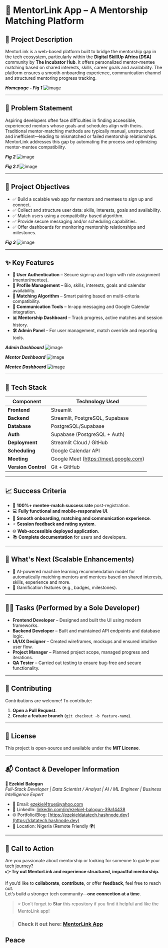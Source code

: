 # 🎯 MentorLink App – A Mentorship Matching Platform

## 📌 Project Description

MentorLink is a web-based platform built to bridge the mentorship gap in the tech ecosystem, particularly within the **Digital SkillUp Africa (DSA)** community by **The Incubator Hub**. It offers personalized mentor-mentee matching based on shared interests, skills, career goals and availability. The platform ensures a smooth onboarding experience, communication channel and structured mentoring progress tracking.

***Homepage - Fig 1***
![image](https://github.com/user-attachments/assets/28f06994-ce78-41e2-a30e-9535a375be0a)

---

## 🚧 Problem Statement

Aspiring developers often face difficulties in finding accessible, experienced mentors whose goals and schedules align with theirs. Traditional mentor-matching methods are typically manual, unstructured and inefficient—leading to mismatched or failed mentorship relationships. MentorLink addresses this gap by automating the process and optimizing mentor-mentee compatibility.

***Fig 2***
![image](https://github.com/user-attachments/assets/503b3b5c-6b63-4796-8e15-40463494c5d8)

***Fig 2.1***
![image](https://github.com/user-attachments/assets/a8d25fdd-c383-49df-b048-6d630aaa79d8)

---

## 🎯 Project Objectives

- ✅ Build a scalable web app for mentors and mentees to sign up and connect.
- ✅ Collect and structure user data: skills, interests, goals and availability.
- ✅ Match users using a compatibility-based algorithm.
- ✅ Provide secure messaging and/or scheduling capabilities.
- ✅ Offer dashboards for monitoring mentorship relationships and milestones.

***Fig 3***
![image](https://github.com/user-attachments/assets/7f2b6d50-9a2a-4dde-b29e-887198f8b693)

---

## ✨ Key Features

- **🔐 User Authentication** – Secure sign-up and login with role assignment (mentor/mentee).
- **👤 Profile Management** – Bio, skills, interests, goals and calendar availability.
- **🤝 Matching Algorithm** – Smart pairing based on multi-criteria compatibility.
- **💬 Communication Tools** – In-app messaging and Google Calendar integration.
- **📊 Mentorship Dashboard** – Track progress, active matches and session history.
- **🛠️ Admin Panel** – For user management, match override and reporting tools.

***Admin Dashboard***
![image](https://github.com/user-attachments/assets/503b3b5c-6b63-4796-8e15-40463494c5d8)

***Mentor Dashboard***
![image](https://github.com/user-attachments/assets/b90727da-0838-46d8-936a-d06f9e9a9507)

***Mentee Dashboard***
![image](https://github.com/user-attachments/assets/51a87d4f-86fc-474c-9b42-7a1878ee7b92)

---

## 🧪 Tech Stack

| Component        | Technology Used                            |
|------------------|--------------------------------------------|
| **Frontend**     | Streamlit                                  |
| **Backend**      | Streamlit, PostgreSQL, Supabase            |
| **Database**     | PostgreSQL/Supabase                        |
| **Auth**         | Supabase (PostgreSQL + Auth)               |
| **Deployment**   | Streamlit Cloud / GitHub                   |
| **Scheduling**   | Google Calendar API                        |
| **Meeting**      | Google Meet (https://meet.google.com)      |
| **Version Control** | Git + GitHub                            |

---

## 📈 Success Criteria

- 🎯 **100%+ mentee-match success rate** post-registration.  
- 💻 **Fully functional and mobile-responsive UI**.  
- 🔄 **Smooth onboarding, matching and communication experience**.
- ⭐ **Session feedback and rating system**.  
- 🌐 **Web-accessible deployed application**.  
- 📚 **Complete documentation** for users and developers.

---

## 🚀 What's Next (Scalable Enhancements)

- 🤖 AI-powered machine learning recommendation model for automatically matching mentors and mentees based on shared interests, skills, experience and more.  
- 🏅 Gamification features (e.g., badges, milestones).

---

## 👨‍💻 Tasks (Performed by a Sole Developer)

- **Frontend Developer** – Designed and built the UI using modern frameworks.  
- **Backend Developer** – Built and maintained API endpoints and database logic.  
- **UI/UX Designer** – Created wireframes, mockups and ensured intuitive user flow.  
- **Project Manager** – Planned project scope, managed progress and iterations.  
- **QA Tester** – Carried out testing to ensure bug-free and secure functionality.

---

## 🤝 Contributing

Contributions are welcome! To contribute:

1. **Open a Pull Request**.
2. **Create a feature branch** (`git checkout -b feature-name`).  

---

## 🧾 License

This project is open-source and available under the **MIT License**.

---

## 📬 Contact & Developer Information

**👤 Ezekiel Balogun**  
*Full-Stack Developer | Data Scientist / Analyst | AI / ML Engineer | Business Intelligence Expert*

- 📧 Email: [ezekiel4true@yahoo.com](mailto:ezekiel4true@yahoo.com)  
- 💼 LinkedIn: [linkedin.com/in/ezekiel-balogun-39a14438](https://linkedin.com/in/ezekiel-balogun-39a14438)  
- 🌐 Portfolio/Blog: [https://ezekieldatatech.hashnode.dev](https://datatech.hashnode.dev)  
- 📍 Location: Nigeria (Remote Friendly 🌍)

---

## 📢 Call to Action

Are you passionate about mentorship or looking for someone to guide your tech journey?  
**👉 Try out MentorLink and experience structured, impactful mentorship.**

If you’d like to **collaborate**, **contribute**, or offer **feedback**, feel free to reach out.  
Let’s build a stronger tech community—**one connection at a time**.

> ⭐ Don’t forget to **Star** this repository if you find it helpful and like the MentoLink app!


>  ### Check it out here: [MentorLink App](https://mentorlink.streamlit,app)
 
## Peace
